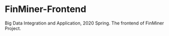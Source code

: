 # FinMiner-Frontend
Big Data Integration and Application, 2020 Spring. The frontend of FinMiner Project.
